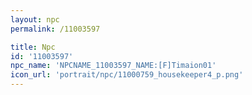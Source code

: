 ```yaml
---
layout: npc
permalink: /11003597

title: Npc
id: '11003597'
npc_name: 'NPCNAME_11003597_NAME:[F]Timaion01'
icon_url: 'portrait/npc/11000759_housekeeper4_p.png'
---
```

